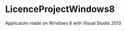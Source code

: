 LicenceProjectWindows8
======================

Applicaiotn made on Windows 8 with Visual Studio 2013
